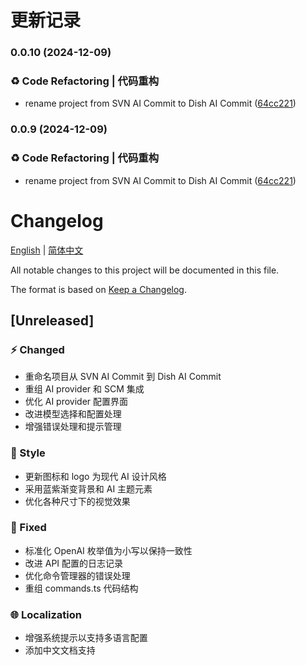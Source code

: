 # 更新记录 


### 0.0.10 (2024-12-09)


### ♻️ Code Refactoring | 代码重构

* rename project from SVN AI Commit to Dish AI Commit ([64cc221](https://github.com/littleCareless/dish-ai-commit/commit/64cc221b287192a548669b9300924890ef05e833))

### 0.0.9 (2024-12-09)


### ♻️ Code Refactoring | 代码重构

* rename project from SVN AI Commit to Dish AI Commit ([64cc221](https://github.com/littleCareless/dish-ai-commit/commit/64cc221b287192a548669b9300924890ef05e833))

# Changelog

[English](CHANGELOG.md) | [简体中文](CHANGELOG.zh-CN.md)

All notable changes to this project will be documented in this file.

The format is based on [Keep a Changelog](https://keepachangelog.com/en/1.0.0/).

## [Unreleased]

### ⚡ Changed

- 重命名项目从 SVN AI Commit 到 Dish AI Commit
- 重组 AI provider 和 SCM 集成
- 优化 AI provider 配置界面
- 改进模型选择和配置处理
- 增强错误处理和提示管理

### 🎨 Style

- 更新图标和 logo 为现代 AI 设计风格
- 采用蓝紫渐变背景和 AI 主题元素
- 优化各种尺寸下的视觉效果

### 🐛 Fixed

- 标准化 OpenAI 枚举值为小写以保持一致性
- 改进 API 配置的日志记录
- 优化命令管理器的错误处理
- 重组 commands.ts 代码结构

### 🌐 Localization

- 增强系统提示以支持多语言配置
- 添加中文文档支持
